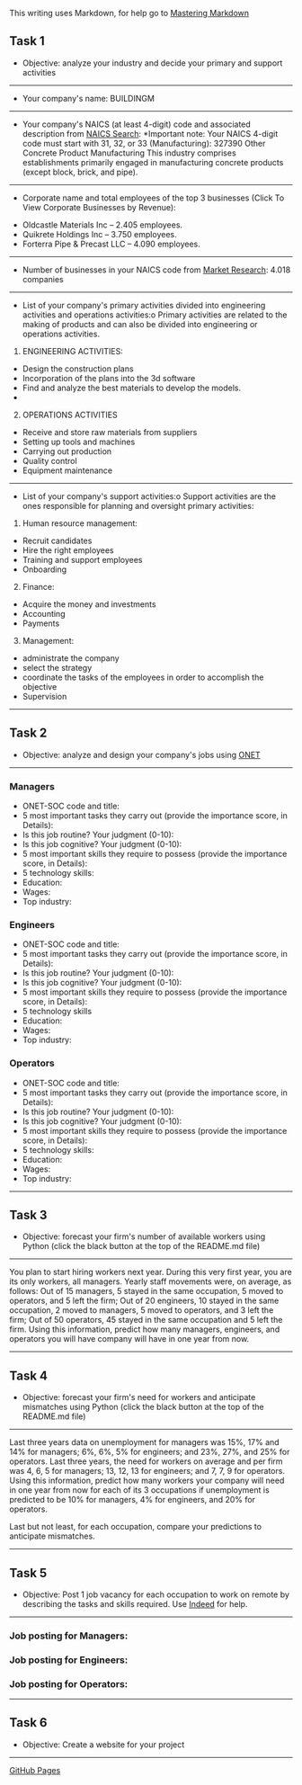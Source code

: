 This writing uses Markdown, for help go to [Mastering Markdown](https://guides.github.com/features/mastering-markdown/)

## Task 1
* Objective: analyze your industry and decide your primary and support activities
***
* Your company's name: BUILDINGM
***
* Your company's NAICS (at least 4-digit) code and associated description from [NAICS Search](https://www.naics.com/search/): 
*Important note: Your NAICS 4-digit code must start with 31, 32, or 33 (Manufacturing): 327390 Other Concrete Product Manufacturing
This industry comprises establishments primarily engaged in manufacturing concrete products (except block, brick, and pipe).
***
* Corporate name and total employees of the top 3 businesses (Click To View Corporate Businesses by Revenue):
-   Oldcastle Materials Inc – 2.405 employees.
- 	Quikrete Holdings Inc – 3.750 employees.
- 	Forterra Pipe & Precast LLC – 4.090 employees.

***
* Number of businesses in your NAICS code from [Market Research](https://www.naics.com/market-research/): 4.018 companies
***
* List of your company's primary activities divided into engineering activities and operations activities:o	Primary activities are related to the making of products and can also be divided into engineering or operations activities.
1. ENGINEERING ACTIVITIES:
- Design the construction plans
- Incorporation of the plans into the 3d software
- Find and analyze the best materials to develop the models. 
- 

2. OPERATIONS ACTIVITIES
- Receive and store raw materials from suppliers
- Setting up tools and machines 
- Carrying out production
- Quality control 
- Equipment maintenance



***
* List of your company's support activities:o	Support activities are the ones responsible for planning and oversight primary activities:
1. Human resource management: 
- Recruit candidates 
- Hire the right employees
- Training and support employees
- Onboarding
2. Finance:
- Acquire the money and investments
- Accounting
- Payments
3. Management: 
- administrate the company
- select the strategy
- coordinate the tasks of the employees in order to accomplish the objective
- Supervision

***

## Task 2
* Objective: analyze and design your company's jobs using [ONET](https://www.onetonline.org/) 
***
### Managers
* ONET-SOC code and title:
* 5 most important tasks they carry out (provide the importance score, in Details):
* Is this job routine? Your judgment (0-10):
* Is this job cognitive? Your judgment (0-10):
* 5 most important skills they require to possess (provide the importance score, in Details):
* 5 technology skills:
* Education:
* Wages:
* Top industry:
### Engineers
* ONET-SOC code and title:
* 5 most important tasks they carry out (provide the importance score, in Details):
* Is this job routine? Your judgment (0-10):
* Is this job cognitive? Your judgment (0-10):
* 5 most important skills they require to possess (provide the importance score, in Details):
* 5 technology skills
* Education:
* Wages:
* Top industry:
### Operators
* ONET-SOC code and title:
* 5 most important tasks they carry out (provide the importance score, in Details):
* Is this job routine? Your judgment (0-10):
* Is this job cognitive? Your judgment (0-10):
* 5 most important skills they require to possess (provide the importance score, in Details):
* 5 technology skills:
* Education:
* Wages:
* Top industry:
***

## Task 3
* Objective: forecast your firm's number of available workers using Python (click the black button at the top of the README.md file)
***
You plan to start hiring workers next year. During this very first year, you are its only workers, all managers. Yearly staff movements were, on average, as follows: Out of 15 managers, 5 stayed in the same occupation, 5 moved to operators, and 5 left the firm; Out of 20 engineers, 10 stayed in the same occupation, 2 moved to managers, 5 moved to operators, and 3 left the firm; Out of 50 operators, 45 stayed in the same occupation and 5 left the firm. Using this information, predict how many managers, engineers, and operators you will have company will have in one year from now.
***

## Task 4
* Objective: forecast your firm's need for workers and anticipate mismatches using Python (click the black button at the top of the README.md file)
***
Last three years data on unemployment for managers was 15%, 17% and 14% for managers; 6%, 6%, 5% for engineers; and 23%, 27%, and 25% for operators. Last three years, the need for workers on average and per firm was 4, 6, 5 for managers; 13, 12, 13 for engineers; and 7, 7, 9 for operators. Using this information, predict how many workers your company will need in one year from now for each of its 3 occupations if unemployment is predicted to be 10% for managers, 4% for engineers, and 20% for operators. 

Last but not least, for each occupation, compare your predictions to anticipate mismatches.
***

## Task 5
* Objective: Post 1 job vacancy for each occupation to work on remote by describing the tasks and skills required. Use [Indeed](https://www.indeed.com/l-Remote-jobs.html) for help.
***
### Job posting for Managers:
### Job posting for Engineers:
### Job posting for Operators:
***

## Task 6
* Objective: Create a website for your project
***
[GitHub Pages](https://pages.github.com/)
